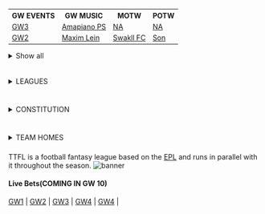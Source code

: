 <html>
<head>
  <link rel="stylesheet" href="https://cdnjs.cloudflare.com/ajax/libs/font-awesome/4.7.0/css/font-awesome.min.css">
  <link rel="stylesheet" type="text/css" href="semantic/dist/semantic.min.css">
</head>

<!--   -------------------------------------------------------------------------------------------------------------------------------| -->
<!-- To update this table, it always shows top 2 last results.                                                                        | -->
<!-- To update it means copy last row in top table and make it top in the bottom table, then enter new top row in top table and so on.| -->
<!-- ---------------------------------------------------------------------------------------------------------------------------------| -->
<table style="width:100%">
  <tr>
   <th>GW EVENTS</th>
    <th>GW MUSIC</th>
    <th>MOTW</th>
    <th>POTW</th>
  </tr>
 <!-- -------------------------------Heading above----------------------------------- -->
  <tr>
    <td><a href = "#">GW3</a></td>
    <td><a href = "https://www.youtube.com/watch?v=2TL-ivF_JuE">Amapiano PS</a></td>
    <td><a href = "https://fantasy.premierleague.com/">NA</a></td>
   <td><a href = "https://en.wikipedia.org/">NA</a></td>
  </tr>
  <tr>
    <td><a href = "#">GW2</a></td>
    <td><a href = "https://www.youtube.com/watch?v=uuGiZWl13Zk">Maxim Lein</a></td>
    <td><a href = "https://fantasy.premierleague.com/entry/4673174/event/2">Swakll FC</a></td>
   <td><a href = "https://en.wikipedia.org/wiki/Son_Heung-min">Son</a></td>
  </tr>
 </table>
 <!-- ----------------------------------------------------------------------------------------------------------------------------| -->
 <!-- ----------------------------------------------This seperates the top and bottom tables--------------------------------------| -->
 <!-- ----------------------------------------------------------------------------------------------------------------------------| -->
 <details>
   <summary>Show all</summary>
    <table>
     <tr>
      <td><a href = "#">GW1</a></td>
      <td><a href = "https://www.youtube.com/watch?v=OVk0eQ0mu-M">Focused Melodies</a></td>
      <td><a href = "https://fantasy.premierleague.com/entry/2258467/event/1">NC Boys</a></td>
      <td><a href = "https://en.wikipedia.org/wiki/Son_Heung-min">Salah</a></td>
     </tr>
     </table>
  </details>
<!-- --------------------------------------------------END OF TABLE---------------------------------------------------------------| -->
<br>
<details>
<summary> <i class="fa fa-trophy" style="font-size:32px;color:yellow"></i> LEAGUES </summary>
  
<p>
 TTFL is made up of, but not limited to the 3 leagues below as of 2020.
 
 <li><a href = "https://fantasy.premierleague.com/leagues/106494/standings/c" >TTFL classic</a></li>
 <li><a href = "https://fantasy.premierleague.com/leagues/153036/standings/h">TTFL HTH</a></li>
 <li><a href="https://fantasy.premierleague.com/leagues/153084/standings/h">TTFL championship HTH</a></li>
</p>
</details>
<br>
<details>
 <summary> <i class="fa fa-file-pdf-o" style="font-size:32px;color:red"></i> CONSTITUTION </summary>
<br>
<h3>Membership</h3>
<p>
All TTFL teams are expected to be part of atmost 2 of the above league according to their eligibility.
Managers are also expected to join and participate in the league's whatsapp group to an acceptable level throughout the season.
Managers are mandated to manage their clubs throughout the season. Failure to manage the team for <b>5+ consecutive game weeks</b> will render the club <b>'a ghost'</b>, and such a club stands to face relegation at the end of the season.
</p>
<p>
Managing one's team is strictly defined as performing one of the following actions that can be proved:

<li>Player transfers</li>
<li>Captain and vice captain manual switching</li>
<li>Activating a chip or wildcard</li>
<li>shuffling the starting 11 and subs.</li>

All league codes will  be made available to qualified managers atleast a week before the first gameweek. Failure to join a league will lead to the next qualifying team in a lower league being given the spot 5 hours to GW1 Deadline.
</p>

<h3>Leagues</h3>

<p>
 
<li>Classic - all teams qualify to play classic and can join mid season</li>
<li>TTFL HTH - limited to exactly 20 top flight teams</li>
<li>Championship - all other teams not in TTFL HTH, but limited to 20 spots.</li>

At the end of a full season, the bottom 3 TTFL HTH teams are automatically relegated and the <b>top 3</b> in Championship gain automatic promotion to the top flight. <b>All relegation criteria applies before promotion.</b>

Relegation from Championship means the team will not play any HTH league the next season. The 3 spots will be filled by the highest 3 teams in classic not playing in any HTH league. Again <b>All relegation criteria applies before promotion.</b>

</p>
</details>
<br>
<details>
 <summary> <i class="fa fa-map-marker" style="font-size:32px;color:red"></i> TEAM HOMES </summary>
 <img src="ttfl_map.png" alt="ttfl map">
</details>
<br>
TTFL is a football fantasy league based on the <a href="https://www.premierleague.com/">EPL</a> and runs in parallel with it throughout the season.
<img src="https://cdn.i-scmp.com/sites/default/files/styles/1200x800/public/d8/images/methode/2020/09/15/f7520b18-f6f5-11ea-a41c-8cbd1416100a_image_hires_112346.jpg?itok=C25DDz6v&v=1600140234" alt = "banner"/>

</html>

#### Live Bets(COMING IN GW 10)
[GW1](gw1.md) | [GW2](gw2.md) | [GW3](gw3.md) | [GW4](gw4.md) | [GW4](gw4.md) |
